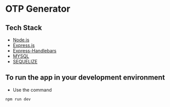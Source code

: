# OTP Generator

## Tech Stack

-   [Node.js](https://nodejs.org/)
-   [Express.js](https://expressjs.com/)
-   [Express-Handlebars](https://www.npmjs.com/package/express-handlebars)
-   [MYSQL](https://www.mysql.com/)
-   [SEQUELIZE](https://sequelize.org/)

## To run the app in your development environment

-   Use the command

```
npm run dev
```
